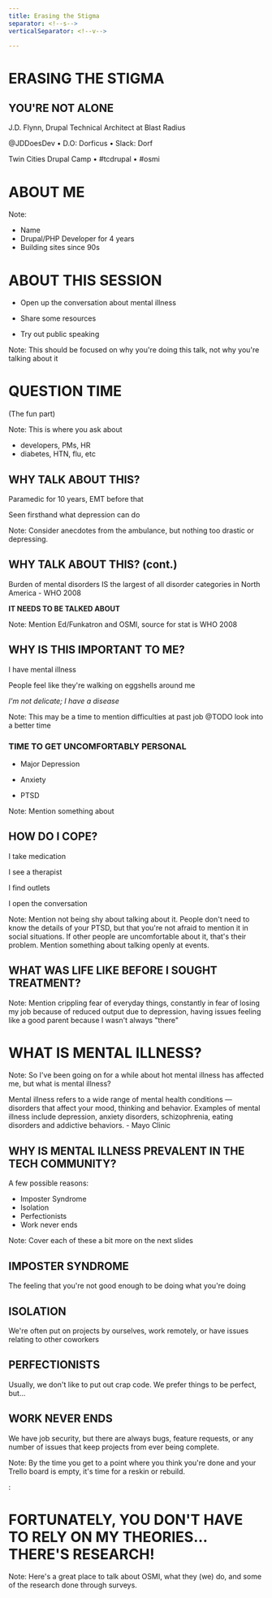 ```yaml
---
title: Erasing the Stigma
separator: <!--s-->
verticalSeparator: <!--v-->

---
```


# ERASING THE STIGMA
## YOU'RE NOT ALONE

J.D. Flynn, Drupal Technical Architect at Blast Radius

@JDDoesDev • D.O: Dorficus • Slack: Dorf

Twin Cities Drupal Camp • #tcdrupal • #osmi

<!--s-->

# ABOUT ME

Note:
- Name
- Drupal/PHP Developer for 4 years
- Building sites since 90s


<!--s-->

# ABOUT THIS SESSION

- Open up the conversation about mental illness
<!-- .element: class="fragment" data-fragment-index="1" -->

- Share some resources
<!-- .element: class="fragment" data-fragment-index="2" -->

- Try out public speaking
<!-- .element: class="fragment" data-fragment-index="3" -->

Note:  This should be focused on why you're doing this talk, not why you're talking about it

<!--s-->

# QUESTION TIME
(The fun part)

Note:  This is where you ask about
- developers, PMs, HR
- diabetes, HTN, flu, etc

<!--s-->

## WHY TALK ABOUT THIS?

Paramedic for 10 years, EMT before that
<!-- .element: class="fragment" data-fragment-index="1" -->

Seen firsthand what depression can do
<!-- .element: class="fragment" data-fragment-index="2" -->

Note:  Consider anecdotes from the ambulance, but nothing too drastic or depressing.  

<!--s-->

## WHY TALK ABOUT THIS? (cont.)

Burden of mental disorders IS the largest of all disorder categories in North America - WHO 2008
<!-- .element: class="fragment"  -->

**IT NEEDS TO BE TALKED ABOUT**
<!-- .element: class="fragment important"  -->

Note:  Mention Ed/Funkatron and OSMI, source for stat is WHO 2008

<!--s-->

## WHY IS THIS IMPORTANT TO ME?

I have mental illness
<!-- .element: class="fragment" -->

People feel like they're walking on eggshells around me
<!-- .element: class="fragment" -->

*I'm not delicate; I have a disease*
<!-- .element: class="fragment" -->

Note: This may be a time to mention difficulties at past job
@TODO look into a better time

<!--s-->

### TIME TO GET UNCOMFORTABLY PERSONAL

- Major Depression
<!-- .element: class="fragment" -->

- Anxiety
<!-- .element: class="fragment" -->

- PTSD
<!-- .element: class="fragment" -->

Note: Mention something about

<!--s-->

## HOW DO I COPE?

I take medication
<!-- .element: class="fragment" data-fragment-index="1" -->

I see a therapist
<!-- .element: class="fragment" data-fragment-index="2" -->

I find outlets
<!-- .element: class="fragment" data-fragment-index="3" -->

I open the conversation
<!-- .element: class="fragment" data-fragment-index="4" -->

Note:  Mention not being shy about talking about it.
People don't need to know the details of your PTSD, but that you're not afraid to mention it in social situations.
If other people are uncomfortable about it, that's their problem.  Mention something about talking openly at events.

<!--s-->

## WHAT WAS LIFE LIKE BEFORE I SOUGHT TREATMENT?

Note:  Mention crippling fear of everyday things, constantly in fear of losing my job because of reduced output due to depression, having issues feeling like a good parent because I wasn't always "there"

<!--s-->

# WHAT IS MENTAL ILLNESS?

Note: So I've been going on for a while about hot mental illness has affected me, but what is mental illness?

<!--s-->

Mental illness refers to a wide range of mental health conditions — disorders that affect your mood, thinking and behavior. Examples of mental illness include depression, anxiety disorders, schizophrenia, eating disorders and addictive behaviors. - Mayo Clinic

<!--s-->

## WHY IS MENTAL ILLNESS PREVALENT IN THE TECH COMMUNITY?
A few possible reasons:
- Imposter Syndrome <!-- .element: class="fragment" data-fragment-index="1" -->
- Isolation <!-- .element: class="fragment" data-fragment-index="2" -->
- Perfectionists <!-- .element: class="fragment" data-fragment-index="3" -->
- Work never ends <!-- .element: class="fragment" data-fragment-index="4" -->

Note:
Cover each of these a bit more on the next slides

<!--s-->

## IMPOSTER SYNDROME

The feeling that you're not good enough to be doing what you're doing

<!--s-->

## ISOLATION

We're often put on projects by ourselves, work remotely, or have issues relating to other coworkers

<!--s-->

## PERFECTIONISTS

Usually, we don't like to put out crap code. We prefer things to be perfect, but...

<!--s-->

## WORK NEVER ENDS

We have job security, but there are always bugs, feature requests, or any number of issues that keep projects from ever being complete.

Note:  By the time you get to a point where you think you're done and your Trello board is empty, it's time for a reskin or rebuild.

<!--s-->:

# FORTUNATELY, YOU DON'T HAVE TO RELY ON MY THEORIES... THERE'S RESEARCH!

<!--s-->

<!-- .slide: data-background="./osmi_logo.png" data-background-size="contain" -->

Note:  Here's a great place to talk about OSMI, what they (we) do, and some of the research done through surveys.

<!--s-->


<!--s-->


<!--s-->


<!--s-->


<!--s-->


<!--s-->


<!--s-->


<!--s-->


<!--s-->


<!--s-->
